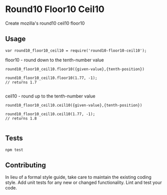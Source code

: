 Round10 Floor10 Ceil10
=========

Create mozilla's round10 ceil10 floor10

## Usage

`var round10_floor10_ceil10 = require('round10-floor10-ceil10');`
                                                                
floor10 - round down to the tenth-number value         

`round10_floor10_ceil10.floor10({given-value},{tenth-position})`       
                                                                        
```                                                                     
round10_floor10_ceil10.floor10(1.77, -1);                                                                                   
// returns 1.7                                                          
                                                                       
```                                                                     
                                                                       
ceil10 - round up to the tenth-number value         

`round10_floor10_ceil10.ceil10({given-value},{tenth-position})`       
                                                                        
```                              
round10_floor10_ceil10.ceil10(1.77, -1);                                                                                   
// returns 1.8                                                   
                                            
```  

## Tests

  `npm test`

## Contributing

In lieu of a formal style guide, take care to maintain the existing coding style. Add unit tests for any new or changed functionality. Lint and test your code.